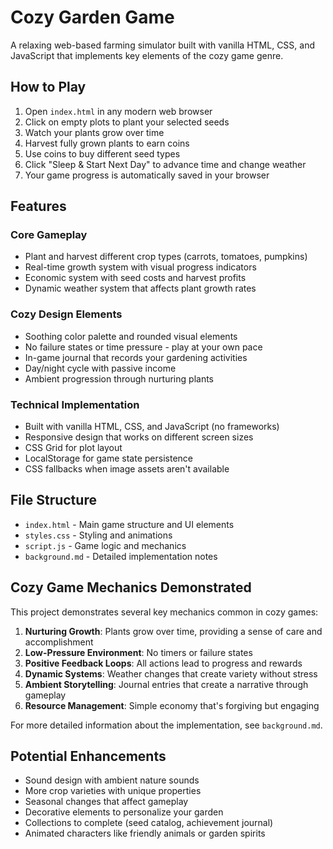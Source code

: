 # Cozy Garden Game

A relaxing web-based farming simulator built with vanilla HTML, CSS, and JavaScript that implements key elements of the cozy game genre.

## How to Play

1. Open `index.html` in any modern web browser
2. Click on empty plots to plant your selected seeds
3. Watch your plants grow over time
4. Harvest fully grown plants to earn coins
5. Use coins to buy different seed types
6. Click "Sleep & Start Next Day" to advance time and change weather
7. Your game progress is automatically saved in your browser

## Features

### Core Gameplay
- Plant and harvest different crop types (carrots, tomatoes, pumpkins)
- Real-time growth system with visual progress indicators
- Economic system with seed costs and harvest profits
- Dynamic weather system that affects plant growth rates

### Cozy Design Elements
- Soothing color palette and rounded visual elements
- No failure states or time pressure - play at your own pace
- In-game journal that records your gardening activities
- Day/night cycle with passive income
- Ambient progression through nurturing plants

### Technical Implementation
- Built with vanilla HTML, CSS, and JavaScript (no frameworks)
- Responsive design that works on different screen sizes
- CSS Grid for plot layout
- LocalStorage for game state persistence
- CSS fallbacks when image assets aren't available

## File Structure

- `index.html` - Main game structure and UI elements
- `styles.css` - Styling and animations
- `script.js` - Game logic and mechanics
- `background.md` - Detailed implementation notes

## Cozy Game Mechanics Demonstrated

This project demonstrates several key mechanics common in cozy games:

1. **Nurturing Growth**: Plants grow over time, providing a sense of care and accomplishment
2. **Low-Pressure Environment**: No timers or failure states
3. **Positive Feedback Loops**: All actions lead to progress and rewards
4. **Dynamic Systems**: Weather changes that create variety without stress
5. **Ambient Storytelling**: Journal entries that create a narrative through gameplay
6. **Resource Management**: Simple economy that's forgiving but engaging

For more detailed information about the implementation, see `background.md`.

## Potential Enhancements

- Sound design with ambient nature sounds
- More crop varieties with unique properties
- Seasonal changes that affect gameplay
- Decorative elements to personalize your garden
- Collections to complete (seed catalog, achievement journal)
- Animated characters like friendly animals or garden spirits
